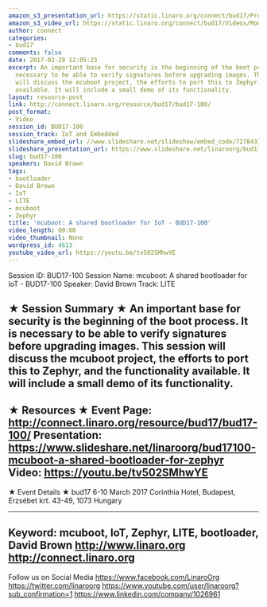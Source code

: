 ```yaml
---
amazon_s3_presentation_url: https://static.linaro.org/connect/bud17/Presentations/BUD17-100%20-%20mcuboot%20bootloader%20for%20Zephyr.pdf
amazon_s3_video_url: https://static.linaro.org/connect/bud17/Videos/Monday/BUD17-100%20mcuboot%20A%20shared%20bootloader%20for%20IoT.mp4
author: connect
categories:
- bud17
comments: false
date: 2017-02-28 12:05:23
excerpt: An important base for security is the beginning of the boot process. It is
  necessary to be able to verify signatures before upgrading images. This session
  will discuss the mcuboot project, the efforts to port this to Zephyr, and the functionality
  available. It will include a small demo of its functionality.
layout: resource-post
link: http://connect.linaro.org/resource/bud17/bud17-100/
post_format:
- Video
session_id: BUD17-100
session_track: IoT and Embedded
slideshare_embed_url: //www.slideshare.net/slideshow/embed_code/72784317
slideshare_presentation_url: https://www.slideshare.net/linaroorg/bud17100-mcuboot-a-shared-bootloader-for-zephyr
slug: bud17-100
speakers: David Brown
tags:
- bootloader
- David Brown
- IoT
- LITE
- mcuboot
- Zephyr
title: 'mcuboot: A shared bootloader for IoT - BUD17-100'
video_length: 00:00
video_thumbnail: None
wordpress_id: 4613
youtube_video_url: https://youtu.be/tv502SMhwYE
---
```


Session ID: BUD17-100
Session Name: mcuboot: A shared bootloader for IoT - BUD17-100
Speaker: David Brown
Track: LITE


★ Session Summary ★
An important base for security is the beginning of the boot process. It is necessary to be able to verify signatures before upgrading images. This session will discuss the mcuboot project, the efforts to port this to Zephyr, and the functionality available. It will include a small demo of its functionality.
---------------------------------------------------
★ Resources ★
Event Page: http://connect.linaro.org/resource/bud17/bud17-100/
Presentation: https://www.slideshare.net/linaroorg/bud17100-mcuboot-a-shared-bootloader-for-zephyr
Video: https://youtu.be/tv502SMhwYE
---------------------------------------------------

★ Event Details ★
bud17
6-10 March 2017
Corinthia Hotel, Budapest,
Erzsébet krt. 43-49,
1073 Hungary

---------------------------------------------------
Keyword: mcuboot, IoT, Zephyr, LITE, bootloader, David Brown
http://www.linaro.org
http://connect.linaro.org
---------------------------------------------------
Follow us on Social Media
https://www.facebook.com/LinaroOrg
https://twitter.com/linaroorg
https://www.youtube.com/user/linaroorg?sub_confirmation=1
https://www.linkedin.com/company/1026961